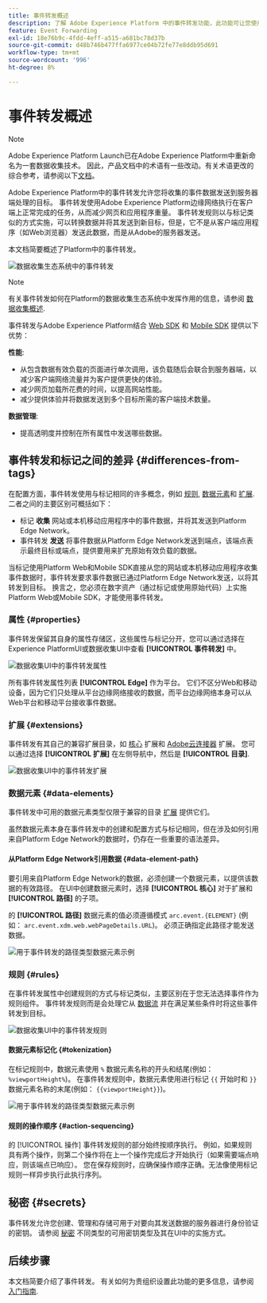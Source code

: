 ```yaml
---
title: 事件转发概述
description: 了解 Adobe Experience Platform 中的事件转发功能，此功能可让您使用 Platform Edge Network 执行任务，而无需更改您的标记实施。
feature: Event Forwarding
exl-id: 18e76b9c-4fdd-4eff-a515-a681bc78d37b
source-git-commit: d48b746b477ffa6977ce04b72fe77e8ddb95d691
workflow-type: tm+mt
source-wordcount: '996'
ht-degree: 8%

---
```


# 事件转发概述

>[!NOTE]
>
>Adobe Experience Platform Launch已在Adobe Experience Platform中重新命名为一套数据收集技术。 因此，产品文档中的术语有一些改动。有关术语更改的综合参考，请参阅以下[文档](../../term-updates.md)。

Adobe Experience Platform中的事件转发允许您将收集的事件数据发送到服务器端处理的目标。 事件转发使用Adobe Experience Platform边缘网络执行在客户端上正常完成的任务，从而减少网页和应用程序重量。 事件转发规则以与标记类似的方式实施，可以转换数据并将其发送到新目标，但是，它不是从客户端应用程序（如Web浏览器）发送此数据，而是从Adobe的服务器发送。

本文档简要概述了Platform中的事件转发。

![数据收集生态系统中的事件转发](../../../collection/images/home/event-forwarding.png)

>[!NOTE]
>
>有关事件转发如何在Platform的数据收集生态系统中发挥作用的信息，请参阅 [数据收集概述](../../../collection/home.md).

事件转发与Adobe Experience Platform结合 [Web SDK](../../../edge/home.md) 和 [Mobile SDK](https://aep-sdks.gitbook.io/docs/) 提供以下优势：

**性能**:

* 从包含数据有效负载的页面进行单次调用，该负载随后会联合到服务器端，以减少客户端网络流量并为客户提供更快的体验。
* 减少网页加载所花费的时间，以提高网站性能。
* 减少提供体验并将数据发送到多个目标所需的客户端技术数量。

**数据管理**:

* 提高透明度并控制在所有属性中发送哪些数据。

## 事件转发和标记之间的差异 {#differences-from-tags}

在配置方面，事件转发使用与标记相同的许多概念，例如 [规则](../managing-resources/rules.md), [数据元素](../managing-resources/data-elements.md)和 [扩展](../managing-resources/extensions/overview.md). 二者之间的主要区别可概括如下：

* 标记 **收集** 网站或本机移动应用程序中的事件数据，并将其发送到Platform Edge Network。
* 事件转发 **发送** 将事件数据从Platform Edge Network发送到端点，该端点表示最终目标或端点，提供要用来扩充原始有效负载的数据。

当标记使用Platform Web和Mobile SDK直接从您的网站或本机移动应用程序收集事件数据时，事件转发要求事件数据已通过Platform Edge Network发送，以将其转发到目标。 换言之，您必须在数字资产（通过标记或使用原始代码）上实施Platform Web或Mobile SDK，才能使用事件转发。

### 属性 {#properties}

事件转发保留其自身的属性存储区，这些属性与标记分开，您可以通过选择在Experience PlatformUI或数据收集UI中查看 **[!UICONTROL 事件转发]** 中。

![数据收集UI中的事件转发属性](../../images/ui/event-forwarding/overview/properties.png)

所有事件转发属性列表 **[!UICONTROL Edge]** 作为平台。 它们不区分Web和移动设备，因为它们只处理从平台边缘网络接收的数据，而平台边缘网络本身可以从Web平台和移动平台接收事件数据。

### 扩展 {#extensions}

事件转发有其自己的兼容扩展目录，如 [核心](../../extensions/server/core/overview.md) 扩展和 [Adobe云连接器](../../extensions/server/cloud-connector/overview.md) 扩展。 您可以通过选择 **[!UICONTROL 扩展]** 在左侧导航中，然后是 **[!UICONTROL 目录]**.

![数据收集UI中的事件转发扩展](../../images/ui/event-forwarding/overview/extensions.png)

### 数据元素 {#data-elements}

事件转发中可用的数据元素类型仅限于兼容的目录 [扩展](#extensions) 提供它们。

虽然数据元素本身在事件转发中的创建和配置方式与标记相同，但在涉及如何引用来自Platform Edge Network的数据时，仍存在一些重要的语法差异。

#### 从Platform Edge Network引用数据 {#data-element-path}

要引用来自Platform Edge Network的数据，必须创建一个数据元素，以提供该数据的有效路径。 在UI中创建数据元素时，选择 **[!UICONTROL 核心]** 对于扩展和 **[!UICONTROL 路径]** 的子项。

的 **[!UICONTROL 路径]** 数据元素的值必须遵循模式 `arc.event.{ELEMENT}` (例如： `arc.event.xdm.web.webPageDetails.URL`)。 必须正确指定此路径才能发送数据。

![用于事件转发的路径类型数据元素示例](../../images/ui/event-forwarding/overview/data-reference.png)

### 规则 {#rules}

在事件转发属性中创建规则的方式与标记类似，主要区别在于您无法选择事件作为规则组件。 事件转发规则而是会处理它从 [数据流](../../../edge/datastreams/overview.md) 并在满足某些条件时将这些事件转发到目标。

![数据收集UI中的事件转发规则](../../images/ui/event-forwarding/overview/rules.png)

#### 数据元素标记化 {#tokenization}

在标记规则中，数据元素使用 `%` 数据元素名称的开头和结尾(例如： `%viewportHeight%`)。 在事件转发规则中，数据元素使用进行标记 `{{` 开始时和 `}}` 数据元素名称的末尾(例如： `{{viewportHeight}}`)。

![用于事件转发的路径类型数据元素示例](../../images/ui/event-forwarding/overview/tokenization.png)

#### 规则的操作顺序 {#action-sequencing}

的 [!UICONTROL 操作] 事件转发规则的部分始终按顺序执行。 例如，如果规则具有两个操作，则第二个操作将在上一个操作完成后才开始执行（如果需要端点响应，则该端点已响应）。 您在保存规则时，应确保操作顺序正确。无法像使用标记规则一样异步执行此执行序列。

## 秘密 {#secrets}

事件转发允许您创建、管理和存储可用于对要向其发送数据的服务器进行身份验证的密钥。 请参阅 [秘密](./secrets.md) 不同类型的可用密钥类型及其在UI中的实施方式。

## 后续步骤

本文档简要介绍了事件转发。 有关如何为贵组织设置此功能的更多信息，请参阅 [入门指南](./getting-started.md).

